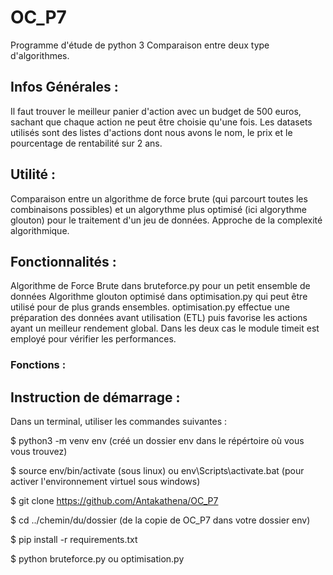 # OC_P7
Programme d'étude de python 3
Comparaison entre deux type d'algorithmes.

## Infos Générales :
Il faut trouver le meilleur panier d'action avec un budget de 500 euros,
sachant que chaque action ne peut être choisie qu'une fois.
Les datasets utilisés sont des listes d'actions dont nous avons le nom, le prix et le pourcentage de rentabilité sur 2 ans.

## Utilité :
Comparaison entre  un algorithme de force brute (qui parcourt toutes les combinaisons possibles)
et un algorythme plus optimisé (ici algorythme glouton) pour le traitement d'un jeu de données.
Approche de la complexité algorithmique.

## Fonctionnalités :

Algorithme de Force Brute dans bruteforce.py pour un petit ensemble de données
Algorithme glouton optimisé dans optimisation.py qui peut être utilisé pour de plus grands ensembles.
optimisation.py effectue une préparation des données avant utilisation (ETL)
puis favorise les actions ayant un meilleur rendement global.
Dans les deux cas le module timeit est employé pour vérifier les performances.

### Fonctions :


## Instruction de démarrage :
Dans un terminal, utiliser les commandes suivantes :

$ python3 -m venv env (créé un dossier env dans le répértoire où vous vous trouvez)

$ source env/bin/activate (sous linux) ou env\Scripts\activate.bat (pour activer l'environnement virtuel sous windows)

$ git clone https://github.com/Antakathena/OC_P7

$ cd ../chemin/du/dossier (de la copie de OC_P7 dans votre dossier env)

$ pip install -r requirements.txt

$ python bruteforce.py ou optimisation.py
